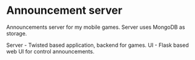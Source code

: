 Announcement server
===================

Announcements server for my mobile games. Server uses MongoDB as storage.

Server - Twisted based application, backend for games.
UI - Flask based web UI for control announcements.
